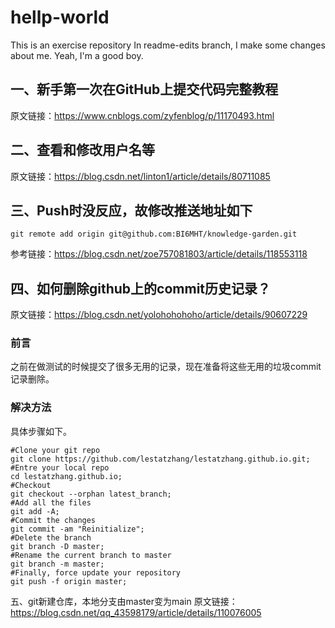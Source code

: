 # hellp-world
This is an exercise repository
In readme-edits branch, I make some changes about me.
Yeah, I'm a good boy.

## 一、新手第一次在GitHub上提交代码完整教程

原文链接：https://www.cnblogs.com/zyfenblog/p/11170493.html

## 二、查看和修改用户名等
原文链接：https://blog.csdn.net/linton1/article/details/80711085

## 三、Push时没反应，故修改推送地址如下

```
git remote add origin git@github.com:BI6MHT/knowledge-garden.git

```

参考链接：https://blog.csdn.net/zoe757081803/article/details/118553118

## 四、如何删除github上的commit历史记录？

原文链接：https://blog.csdn.net/yolohohohoho/article/details/90607229

### 前言
之前在做测试的时候提交了很多无用的记录，现在准备将这些无用的垃圾commit记录删除。

### 解决方法

具体步骤如下。

```
#Clone your git repo
git clone https://github.com/lestatzhang/lestatzhang.github.io.git;
#Entre your local repo
cd lestatzhang.github.io;
#Checkout
git checkout --orphan latest_branch;
#Add all the files
git add -A;
#Commit the changes
git commit -am "Reinitialize";
#Delete the branch
git branch -D master;
#Rename the current branch to master
git branch -m master;
#Finally, force update your repository
git push -f origin master;
```
五、git新建仓库，本地分支由master变为main
原文链接：https://blog.csdn.net/qq_43598179/article/details/110076005

